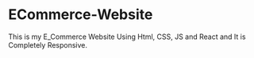# ECommerce-Website
This is my E_Commerce Website Using Html, CSS, JS and React and It is Completely Responsive.
